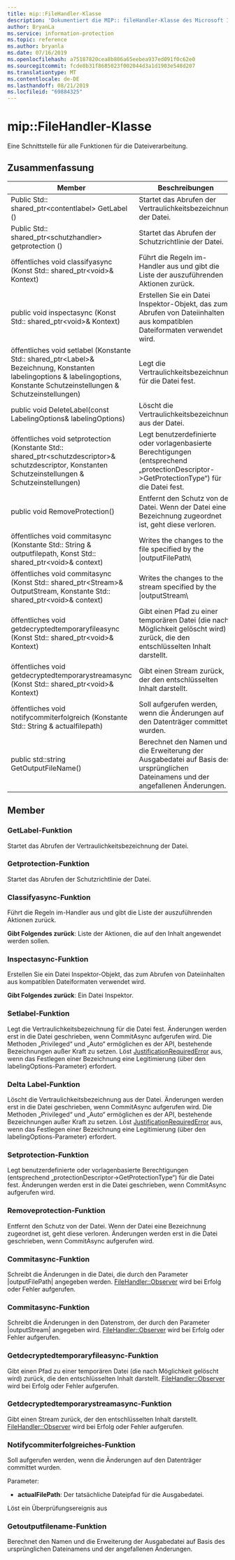 ```yaml
---
title: mip::FileHandler-Klasse
description: 'Dokumentiert die MIP:: fileHandler-Klasse des Microsoft Information Protection (MIP) SDK.'
author: BryanLa
ms.service: information-protection
ms.topic: reference
ms.author: bryanla
ms.date: 07/16/2019
ms.openlocfilehash: a75187820cea8b806a65eebea937ed091f0c62e0
ms.sourcegitcommit: fcde8b31f8685023f002044d3a1d1903e548d207
ms.translationtype: MT
ms.contentlocale: de-DE
ms.lasthandoff: 08/21/2019
ms.locfileid: "69884325"
---
```

# <a name="class-mipfilehandler"></a>mip::FileHandler-Klasse 
Eine Schnittstelle für alle Funktionen für die Dateiverarbeitung.
  
## <a name="summary"></a>Zusammenfassung
 Member                        | Beschreibungen                                
--------------------------------|---------------------------------------------
Public Std:: shared_ptr\<contentlabel\> GetLabel ()  |  Startet das Abrufen der Vertraulichkeitsbezeichnung der Datei.
Public Std:: shared_ptr\<schutzhandler\> getprotection ()  |  Startet das Abrufen der Schutzrichtlinie der Datei.
öffentliches void classifyasync (Konst Std:: shared_ptr\<void\>& Kontext)  |  Führt die Regeln im-Handler aus und gibt die Liste der auszuführenden Aktionen zurück.
public void inspectasync (Konst Std:: shared_ptr\<void\>& Kontext)  |  Erstellen Sie ein Datei Inspektor-Objekt, das zum Abrufen von Dateiinhalten aus kompatiblen Dateiformaten verwendet wird.
öffentliches void setlabel (Konstante Std:: shared_ptr\<Label\>& Bezeichnung, Konstanten labelingoptions & labelingoptions, Konstante Schutzeinstellungen & Schutzeinstellungen)  |  Legt die Vertraulichkeitsbezeichnung für die Datei fest.
public void DeleteLabel(const LabelingOptions& labelingOptions)  |  Löscht die Vertraulichkeitsbezeichnung aus der Datei.
öffentliches void setprotection (Konstante Std:: shared_ptr\<schutzdescriptor\>& schutzdescriptor, Konstanten Schutzeinstellungen & Schutzeinstellungen)  |  Legt benutzerdefinierte oder vorlagenbasierte Berechtigungen (entsprechend „protectionDescriptor->GetProtectionType“) für die Datei fest.
public void RemoveProtection()  |  Entfernt den Schutz von der Datei. Wenn der Datei eine Bezeichnung zugeordnet ist, geht diese verloren.
öffentliches void commitasync (Konstante Std:: String & outputfilepath, Konst Std:: shared_ptr\<void\>& context) | Writes the changes to the file specified by the \|outputFilePath\ |  angegeben.
öffentliches void commitasync (Konst Std:: shared_ptr\<Stream\>& OutputStream, Konstante Std:: shared_ptr\<void\>& context) | Writes the changes to the stream specified by the \|outputStream\ |  angegeben.
öffentliches void getdecryptedtemporaryfileasync (Konst Std:: shared_ptr\<void\>& Kontext)  |  Gibt einen Pfad zu einer temporären Datei (die nach Möglichkeit gelöscht wird) zurück, die den entschlüsselten Inhalt darstellt.
öffentliches void getdecryptedtemporarystreamasync (Konst Std:: shared_ptr\<void\>& Kontext)  |  Gibt einen Stream zurück, der den entschlüsselten Inhalt darstellt.
öffentliches void notifycommiterfolgreich (Konstante Std:: String & actualfilepath)  |  Soll aufgerufen werden, wenn die Änderungen auf den Datenträger committet wurden.
public std::string GetOutputFileName()  |  Berechnet den Namen und die Erweiterung der Ausgabedatei auf Basis des ursprünglichen Dateinamens und der angefallenen Änderungen.
  
## <a name="members"></a>Member
  
### <a name="getlabel-function"></a>GetLabel-Funktion
Startet das Abrufen der Vertraulichkeitsbezeichnung der Datei.
  
### <a name="getprotection-function"></a>Getprotection-Funktion
Startet das Abrufen der Schutzrichtlinie der Datei.
  
### <a name="classifyasync-function"></a>Classifyasync-Funktion
Führt die Regeln im-Handler aus und gibt die Liste der auszuführenden Aktionen zurück.

  
**Gibt Folgendes zurück**: Liste der Aktionen, die auf den Inhalt angewendet werden sollen.
  
### <a name="inspectasync-function"></a>Inspectasync-Funktion
Erstellen Sie ein Datei Inspektor-Objekt, das zum Abrufen von Dateiinhalten aus kompatiblen Dateiformaten verwendet wird.

  
**Gibt Folgendes zurück**: Ein Datei Inspektor.
  
### <a name="setlabel-function"></a>Setlabel-Funktion
Legt die Vertraulichkeitsbezeichnung für die Datei fest.
Änderungen werden erst in die Datei geschrieben, wenn CommitAsync aufgerufen wird. Die Methoden „Privileged“ und „Auto“ ermöglichen es der API, bestehende Bezeichnungen außer Kraft zu setzen. Löst [JustificationRequiredError](class_mip_justificationrequirederror.md) aus, wenn das Festlegen einer Bezeichnung eine Legitimierung (über den labelingOptions-Parameter) erfordert.
  
### <a name="deletelabel-function"></a>Delta Label-Funktion
Löscht die Vertraulichkeitsbezeichnung aus der Datei.
Änderungen werden erst in die Datei geschrieben, wenn CommitAsync aufgerufen wird. Die Methoden „Privileged“ und „Auto“ ermöglichen es der API, bestehende Bezeichnungen außer Kraft zu setzen. Löst [JustificationRequiredError](class_mip_justificationrequirederror.md) aus, wenn das Festlegen einer Bezeichnung eine Legitimierung (über den labelingOptions-Parameter) erfordert.
  
### <a name="setprotection-function"></a>Setprotection-Funktion
Legt benutzerdefinierte oder vorlagenbasierte Berechtigungen (entsprechend „protectionDescriptor->GetProtectionType“) für die Datei fest.
Änderungen werden erst in die Datei geschrieben, wenn CommitAsync aufgerufen wird.
  
### <a name="removeprotection-function"></a>Removeprotection-Funktion
Entfernt den Schutz von der Datei. Wenn der Datei eine Bezeichnung zugeordnet ist, geht diese verloren.
Änderungen werden erst in die Datei geschrieben, wenn CommitAsync aufgerufen wird.
  
### <a name="commitasync-function"></a>Commitasync-Funktion
Schreibt die Änderungen in die Datei, die durch den Parameter |outputFilePath| angegeben werden.
[FileHandler::Observer](class_mip_filehandler_observer.md) wird bei Erfolg oder Fehler aufgerufen.
  
### <a name="commitasync-function"></a>Commitasync-Funktion
Schreibt die Änderungen in den Datenstrom, der durch den Parameter |outputStream| angegeben wird.
[FileHandler::Observer](class_mip_filehandler_observer.md) wird bei Erfolg oder Fehler aufgerufen.
  
### <a name="getdecryptedtemporaryfileasync-function"></a>Getdecryptedtemporaryfileasync-Funktion
Gibt einen Pfad zu einer temporären Datei (die nach Möglichkeit gelöscht wird) zurück, die den entschlüsselten Inhalt darstellt.
[FileHandler::Observer](class_mip_filehandler_observer.md) wird bei Erfolg oder Fehler aufgerufen.
  
### <a name="getdecryptedtemporarystreamasync-function"></a>Getdecryptedtemporarystreamasync-Funktion
Gibt einen Stream zurück, der den entschlüsselten Inhalt darstellt.
[FileHandler::Observer](class_mip_filehandler_observer.md) wird bei Erfolg oder Fehler aufgerufen.
  
### <a name="notifycommitsuccessful-function"></a>Notifycommiterfolgreiches-Funktion
Soll aufgerufen werden, wenn die Änderungen auf den Datenträger committet wurden.

Parameter:  
* **actualFilePath**: Der tatsächliche Dateipfad für die Ausgabedatei. 


Löst ein Überprüfungsereignis aus
  
### <a name="getoutputfilename-function"></a>Getoutputfilename-Funktion
Berechnet den Namen und die Erweiterung der Ausgabedatei auf Basis des ursprünglichen Dateinamens und der angefallenen Änderungen.